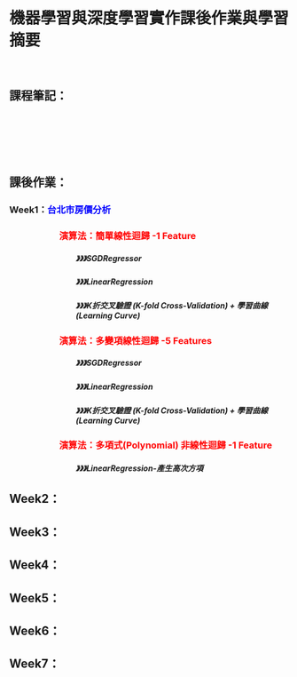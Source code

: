 <h1><strong>機器學習與深度學習實作課後作業與學習摘要</strong></h1>
<p>&nbsp;</p>
<h2><strong>課程筆記：</strong></h2>
<p>&nbsp;</p>
<p>&nbsp;</p>
<p>&nbsp;</p>
<h2><strong>課後作業：</strong></h2>
<h3>Week1：<strong><span style="color: #0000ff;">台北市房價分析</span></strong></h3>
<h3 id="4-2.簡單線性迴歸-使用Scikit-Learn-LinearRegression" style="padding-left: 90px;"><span style="color: #ff0000;">演算法：簡單線性迴歸 -1 Feature</span></h3>
<h5 id="4-1.簡單線性迴歸-使用Scikit-Learn-SGDRegressor" style="padding-left: 120px;">》》》SGDRegressor</h5>
<h5 id="4-2.簡單線性迴歸-使用Scikit-Learn-LinearRegression" style="padding-left: 120px;">》》》LinearRegression</h5>
<h5 style="padding-left: 120px;">》》》K折交叉驗證 (K-fold Cross-Validation) + 學習曲線 (Learning Curve)</h5>
<h3 id="5.多變項線性迴歸" style="padding-left: 90px;"><span style="color: #ff0000;">演算法：多變項線性迴歸 -5 Features</span></h3>
<h5 id="5-2.多變項線性迴歸-使用Scikit-Learn-SGDRegressor" style="padding-left: 120px;">》》》SGDRegressor</h5>
<h5 id="5-1.多變項線性迴歸-使用Scikit-Learn-LinearRegression" style="padding-left: 120px;">》》》LinearRegression</h5>
<h5 style="padding-left: 120px;">》》》K折交叉驗證 (K-fold Cross-Validation) + 學習曲線 (Learning Curve)</h5>
<h3 id="6.多項式(Polynomial)-非線性迴歸" style="padding-left: 90px;"><span style="color: #ff0000;">演算法：多項式(Polynomial) 非線性迴歸 -1 Feature</span></h3>
<h5 id="4-2.簡單線性迴歸-使用Scikit-Learn-LinearRegression" style="padding-left: 120px;">》》》LinearRegression-產生高次方項</h5>
<h2>Week2：</h2>
<h2>Week3：</h2>
<h2>Week4：</h2>
<h2>Week5：</h2>
<h2>Week6：</h2>
<h2>Week7：</h2>
